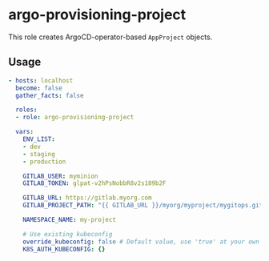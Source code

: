 # argo-provisioning-project

This role creates ArgoCD-operator-based `AppProject` objects.

## Usage

```yaml
- hosts: localhost
  become: false
  gather_facts: false

  roles:
  - role: argo-provisioning-project

  vars:
    ENV_LIST:
    - dev
    - staging
    - production

    GITLAB_USER: myminion
    GITLAB_TOKEN: glpat-v2hPsNobbR8v2s189b2F

    GITLAB_URL: https://gitlab.myorg.com
    GITLAB_PROJECT_PATH: "{{ GITLAB_URL }}/myorg/myproject/mygitops.git"

    NAMESPACE_NAME: my-project

    # Use existing kubeconfig
    override_kubeconfig: false # Default value, use 'true' at your own risk
    K8S_AUTH_KUBECONFIG: {}
```